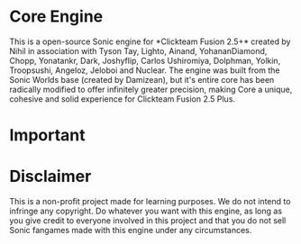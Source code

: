 # Core Engine
This is a open-source Sonic engine for \*Clickteam Fusion 2.5+\* created by Nihil in association with Tyson Tay, Lighto, Ainand, YohananDiamond, Chopp, Yonatankr, Dark, Joshyflip, Carlos Ushiromiya, Dolphman, Yolkin, Troopsushi, Angeloz, Jeloboi and Nuclear. The engine was built from the Sonic Worlds base (created by Damizean), but it's entire core has been radically modified to offer infinitely greater precision, making Core a unique, cohesive and solid experience for Clickteam Fusion 2.5 Plus.

# Important



# Disclaimer
This is a non-profit project made for learning purposes. We do not intend to infringe any copyright. Do whatever you want with this engine, as long as you give credit to everyone involved in this project and that you do not sell Sonic fangames made with this engine under any circumstances.
